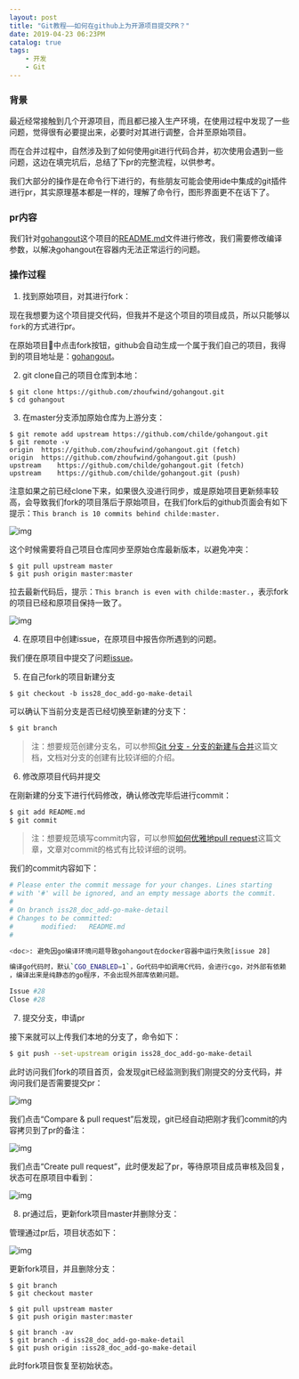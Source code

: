 ```yaml
---
layout: post
title: "Git教程——如何在github上为开源项目提交PR？"
date: 2019-04-23 06:23PM
catalog: true
tags:
    - 开发
    - Git
---
```


### 背景

最近经常接触到几个开源项目，而且都已接入生产环境，在使用过程中发现了一些问题，觉得很有必要提出来，必要时对其进行调整，合并至原始项目。

而在合并过程中，自然涉及到了如何使用git进行代码合并，初次使用会遇到一些问题，这边在填完坑后，总结了下pr的完整流程，以供参考。

我们大部分的操作是在命令行下进行的，有些朋友可能会使用ide中集成的git插件进行pr，其实原理基本都是一样的，理解了命令行，图形界面更不在话下了。

### pr内容

我们针对[gohangout](https://github.com/childe/gohangout)这个项目的[README.md](README.md)文件进行修改，我们需要修改编译参数，以解决gohangout在容器内无法正常运行的问题。

### 操作过程

1. 找到原始项目，对其进行fork：

现在我想要为这个项目提交代码，但我并不是这个项目的项目成员，所以只能够以`fork`的方式进行pr。

在原始项目中点击fork按钮，github会自动生成一个属于我们自己的项目，我得到的项目地址是：[gohangout](https://github.com/zhoufwind/gohangout)。

2. git clone自己的项目仓库到本地：

```
$ git clone https://github.com/zhoufwind/gohangout.git
$ cd gohangout
```

3. 在master分支添加原始仓库为上游分支：

```
$ git remote add upstream https://github.com/childe/gohangout.git
$ git remote -v
origin	https://github.com/zhoufwind/gohangout.git (fetch)
origin	https://github.com/zhoufwind/gohangout.git (push)
upstream	https://github.com/childe/gohangout.git (fetch)
upstream	https://github.com/childe/gohangout.git (push)
```

注意如果之前已经clone下来，如果很久没进行同步，或是原始项目更新频率较高，会导致我们fork的项目落后于原始项目，在我们fork后的github页面会有如下提示：`This branch is 10 commits behind childe:master.`

![img](/img/in-post/post-190423-git-pr-tsg/29321557373252_.pic_hd-1.png)

这个时候需要将自己项目仓库同步至原始仓库最新版本，以避免冲突：

```
$ git pull upstream master
$ git push origin master:master
```

拉去最新代码后，提示：`This branch is even with childe:master.`，表示fork的项目已经和原项目保持一致了。

![img](/img/in-post/post-190423-git-pr-tsg/29331557374343_.pic_hd-1.png)

4. 在原项目中创建issue，在原项目中报告你所遇到的问题。

我们便在原项目中提交了问题[issue](https://github.com/childe/gohangout/issues/28)。

5. 在自己fork的项目新建分支

```
$ git checkout -b iss28_doc_add-go-make-detail
```

可以确认下当前分支是否已经切换至新建的分支下：

```bash
$ git branch
```

> 注：想要规范创建分支名，可以参照[Git 分支 - 分支的新建与合并](https://git-scm.com/book/zh/v1/Git-%E5%88%86%E6%94%AF-%E5%88%86%E6%94%AF%E7%9A%84%E6%96%B0%E5%BB%BA%E4%B8%8E%E5%90%88%E5%B9%B6)这篇文档，文档对分支的创建有比较详细的介绍。

6. 修改原项目代码并提交

在刚新建的分支下进行代码修改，确认修改完毕后进行commit：

```bash
$ git add README.md
$ git commit
```

> 注：想要规范填写commit内容，可以参照[如何优雅地pull request](https://juejin.im/post/5b5d50bd5188251b3e646c5c)这篇文章，文章对commit的格式有比较详细的说明。

我们的commit内容如下：

```bash
# Please enter the commit message for your changes. Lines starting
# with '#' will be ignored, and an empty message aborts the commit.
#
# On branch iss28_doc_add-go-make-detail
# Changes to be committed:
#       modified:   README.md
#

<doc>: 避免因go编译环境问题导致gohangout在docker容器中运行失败[issue 28]

编译go代码时，默认`CGO_ENABLED=1`，Go代码中如调用C代码，会进行cgo，对外部有依赖（动态链接），而在Alpine linux这个基础docker镜像下运行可能造成兼容性问题，所以推荐编译时指定`CGO_ENABLED=0`，go采用纯静态编译
，编译出来是纯静态的go程序，不会出现外部库依赖问题。

Issue #28
Close #28
```

7. 提交分支，申请pr

接下来就可以上传我们本地的分支了，命令如下：

```bash
$ git push --set-upstream origin iss28_doc_add-go-make-detail
```

此时访问我们fork的项目首页，会发现git已经监测到我们刚提交的分支代码，并询问我们是否需要提交pr：

![img](/img/in-post/post-190423-git-pr-tsg/29361557390803_.pic_hd.png)

我们点击“Compare & pull request”后发现，git已经自动把刚才我们commit的内容拷贝到了pr的备注：

![img](/img/in-post/post-190423-git-pr-tsg/29371557390825_.pic_hd.png)

我们点击“Create pull request”，此时便发起了pr，等待原项目成员审核及回复，状态可在原项目中看到：

![img](/img/in-post/post-190423-git-pr-tsg/29381557390865_.pic_hd.png)

8. pr通过后，更新fork项目master并删除分支：

管理通过pr后，项目状态如下：

![img](/img/in-post/post-190423-git-pr-tsg/29401557823791_.pic_hd.png)

更新fork项目，并且删除分支：

```
$ git branch
$ git checkout master

$ git pull upstream master
$ git push origin master:master

$ git branch -av
$ git branch -d iss28_doc_add-go-make-detail
$ git push origin :iss28_doc_add-go-make-detail
```

此时fork项目恢复至初始状态。